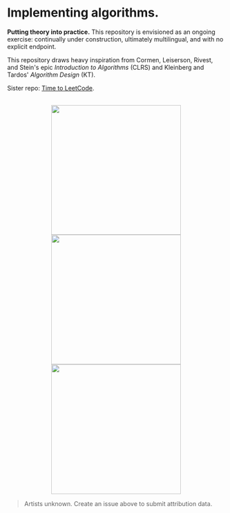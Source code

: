 # Implementing algorithms.

**Putting theory into practice.** This repository is envisioned as an ongoing exercise: continually under construction, ultimately multilingual, and with no explicit endpoint.

This repository draws heavy inspiration from Cormen, Leiserson, Rivest, and Stein's epic *Introduction to Algorithms* (CLRS) and Kleinberg and Tardos' *Algorithm Design* (KT). 

Sister repo: [Time to LeetCode](https://github.com/jmaasch/LeetCode).

<p align="center">
  <br>
  <img src="https://user-images.githubusercontent.com/50045763/82758036-16c57400-9db2-11ea-9e49-5bd3db1e49f1.jpg" height="300">
    <img src="https://user-images.githubusercontent.com/50045763/82758037-1927ce00-9db2-11ea-8ee0-7dca2292fa52.png" height="300">
  <img src="https://user-images.githubusercontent.com/50045763/82758038-1b8a2800-9db2-11ea-98e5-77fc22279dd6.jpg" height="300">
  <br>
</p>

>Artists unknown. Create an issue above to submit attribution data.
